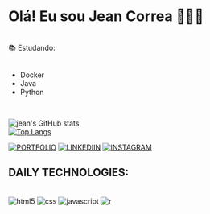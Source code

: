 # Olá! Eu sou Jean Correa 🧗🏻‍♂️
</br>
    📚   Estudando:

</br>
</br>

- Docker
- Java
- Python
</br>

![jean's GitHub stats](https://github-readme-stats.vercel.app/api?username=jeanlcorrea&show_icons=true&theme=tokyonight)
</br>
[![Top Langs](https://github-readme-stats.vercel.app/api/top-langs/?username=anuraghazra&layout=compact)](https://github.com/jeanlcorrea/github-readme-stats)


[![PORTFOLIO](https://img.shields.io/badge/website-000000?style=for-the-badge&logo=About.me&logoColor=white)](https://jazzy-muffin-0b6541.netlify.app/)
[![LINKEDIIN](https://img.shields.io/badge/LinkedIn-0077B5?style=for-the-badge&logo=linkedin&logoColor=white)](https://www.linkedin.com/in/jean-correa-0310b0234/)
[![INSTAGRAM](	https://img.shields.io/badge/Instagram-E4405F?style=for-the-badge&logo=instagram&logoColor=white)](https://www.instagram.com/jeanlcorrea/)


## DAILY TECHNOLOGIES:

<div style="display:inline_block"><br/>
  <img align="center" alt="html5" src="https://img.shields.io/badge/HTML5-E34F26?style=for-the-badge&logo=html5&logoColor=white" />
   <img align="center" alt="css" src="https://img.shields.io/badge/CSS3-1572B6?style=for-the-badge&logo=css3&logoColor=white">
     <img align="center" alt="javascript" src="https://img.shields.io/badge/JavaScript-F7DF1E?style=for-the-badge&logo=javascript&logoColor=black" />
      <img align="center" alt="r" src="https://img.shields.io/badge/R-276DC3?style=for-the-badge&logo=r&logoColor=white" />
</div>

